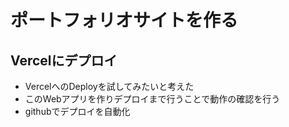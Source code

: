 # ポートフォリオサイトを作る

## Vercelにデプロイ
- VercelへのDeployを試してみたいと考えた
- このWebアプリを作りデプロイまで行うことで動作の確認を行う
- githubでデプロイを自動化
